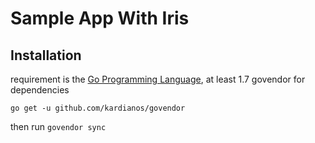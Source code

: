 # Sample App With Iris 


Installation
-----------

requirement is the [Go Programming Language](https://golang.org/dl/), at least 1.7
govendor for dependencies
```
go get -u github.com/kardianos/govendor
```
then run `govendor sync`
